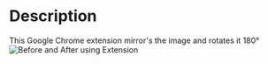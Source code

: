# Description
This Google Chrome extension mirror's the image and rotates it 180°
![Before and After using Extension](https://i.imgur.com/6neCfa4.png)


